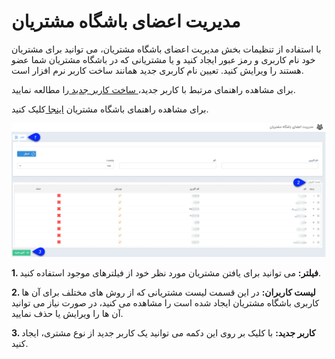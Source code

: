 # مدیریت اعضای باشگاه مشتریان

با استفاده از تنظیمات بخش مدیریت اعضای باشگاه مشتریان، می توانید برای مشتریان خود نام کاربری و رمز عبور ایجاد کنید و یا مشتریانی که در باشگاه مشتریان شما عضو هستند را ویرایش کنید.  تعیین نام کاربری جدید همانند ساخت کاربر نرم افزار است.

برای مشاهده راهنمای مرتبط با کاربر جدید،[ ساخت کاربر جدید ](https://github.com/1stco/PayamGostarDocs/blob/master/help2.5.4/Settings/Manage-groups-and-users/users/Build-a-new-user/Build-a-new-user.md)را مطالعه نمایید. 

برای مشاهده راهنمای باشگاه مشتریان [اینجا ](https://github.com/1stco/PayamGostarDocs/blob/master/help2.5.4/Supplementary-modules/customer-club/Customer-dashboard/Customer-dashboard.md)کلیک کنید.

![](Customersclubmanagement1.png)

**1. فیلتر:** می توانید برای یافتن مشتریان مورد نظر خود از فیلترهای موجود استفاده کنید.

**2. لیست کاربران:** در این قسمت لیست مشتریانی که از روش های مختلف برای آن ها کاربری باشگاه مشتریان ایجاد شده است را مشاهده می کنید، در صورت نیاز می توانید آن ها را ویرایش یا حذف نمایید.

**3. کاربر جدید:** با کلیک بر روی این دکمه می توانید یک کاربر جدید از نوع مشتری، ایجاد کنید.

